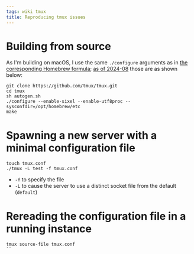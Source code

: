 ```yaml
---
tags: wiki tmux
title: Reproducing tmux issues
---
```


# Building from source

As I'm building on macOS, I use the same `./configure` arguments as in [the corresponding Homebrew formula](https://github.com/Homebrew/homebrew-core/blob/HEAD/Formula/t/tmux.rb); [as of 2024-08](https://github.com/Homebrew/homebrew-core/blob/f55f805dce72e69ca77d858f07b7f7959525bdfb/Formula/t/tmux.rb) those are as shown below:

```
git clone https://github.com/tmux/tmux.git
cd tmux
sh autogen.sh
./configure --enable-sixel --enable-utf8proc --sysconfdir=/opt/homebrew/etc
make
```

# Spawning a new server with a minimal configuration file

```
touch tmux.conf
./tmux -L test -f tmux.conf
```

- `-f` to specify the file
- `-L` to cause the server to use a distinct socket file from the default (`default`)

# Rereading the configuration file in a running instance

```
tmux source-file tmux.conf
``
